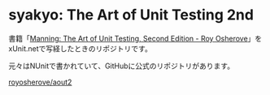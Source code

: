 # syakyo: The Art of Unit Testing 2nd

書籍「[Manning: The Art of Unit Testing, Second Edition - Roy Osherove](http://manning.com/osherove2/)」をxUnit.netで写経したときのリポジトリです。

元々はNUnitで書かれていて、GitHubに公式のリポジトリがあります。

[royosherove/aout2](https://github.com/royosherove/aout2)
